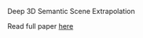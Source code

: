 Deep 3D Semantic Scene Extrapolation

Read full paper [here](https://link.springer.com/article/10.1007/s00371-018-1586-7)
